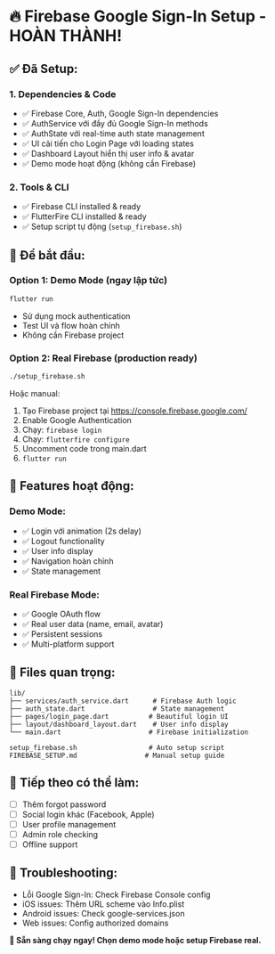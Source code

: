 # 🔥 Firebase Google Sign-In Setup - HOÀN THÀNH!

## ✅ Đã Setup:

### 1. **Dependencies & Code**
- ✅ Firebase Core, Auth, Google Sign-In dependencies
- ✅ AuthService với đầy đủ Google Sign-In methods  
- ✅ AuthState với real-time auth state management
- ✅ UI cải tiến cho Login Page với loading states
- ✅ Dashboard Layout hiển thị user info & avatar
- ✅ Demo mode hoạt động (không cần Firebase)

### 2. **Tools & CLI**
- ✅ Firebase CLI installed & ready
- ✅ FlutterFire CLI installed & ready
- ✅ Setup script tự động (`setup_firebase.sh`)

## 🚀 **Để bắt đầu:**

### Option 1: Demo Mode (ngay lập tức)
```bash
flutter run
```
- Sử dụng mock authentication
- Test UI và flow hoàn chỉnh
- Không cần Firebase project

### Option 2: Real Firebase (production ready)
```bash
./setup_firebase.sh
```
Hoặc manual:
1. Tạo Firebase project tại https://console.firebase.google.com/
2. Enable Google Authentication
3. Chạy: `firebase login`
4. Chạy: `flutterfire configure`
5. Uncomment code trong main.dart
6. `flutter run`

## 📱 **Features hoạt động:**

### Demo Mode:
- ✅ Login với animation (2s delay)
- ✅ Logout functionality  
- ✅ User info display
- ✅ Navigation hoàn chỉnh
- ✅ State management

### Real Firebase Mode:
- ✅ Google OAuth flow
- ✅ Real user data (name, email, avatar)
- ✅ Persistent sessions
- ✅ Multi-platform support

## 📂 **Files quan trọng:**

```
lib/
├── services/auth_service.dart      # Firebase Auth logic
├── auth_state.dart                 # State management  
├── pages/login_page.dart          # Beautiful login UI
├── layout/dashboard_layout.dart    # User info display
└── main.dart                      # Firebase initialization

setup_firebase.sh                  # Auto setup script
FIREBASE_SETUP.md                 # Manual setup guide
```

## 🎯 **Tiếp theo có thể làm:**
- [ ] Thêm forgot password
- [ ] Social login khác (Facebook, Apple)
- [ ] User profile management
- [ ] Admin role checking
- [ ] Offline support

## 🐛 **Troubleshooting:**
- Lỗi Google Sign-In: Check Firebase Console config
- iOS issues: Thêm URL scheme vào Info.plist  
- Android issues: Check google-services.json
- Web issues: Config authorized domains

**🎉 Sẵn sàng chạy ngay! Chọn demo mode hoặc setup Firebase real.**
